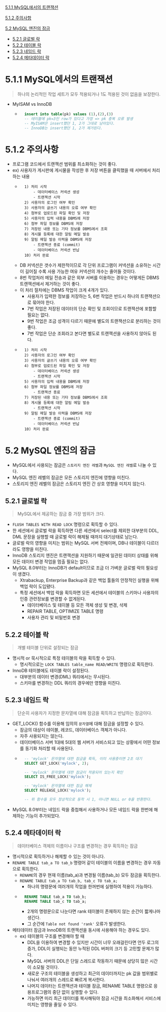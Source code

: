 [5.1.1 MySQL에서의 트랜잭션](#511-mysql에서의-트랜잭션)

[5.1.2 주의사항](#512-주의사항)

[5.2 MySQL 엔진의 잠금](#52-mysql-엔진의-잠금)
- [5.2.1 글로벌 락](#521-글로벌-락)
- [5.2.2 테이블 락](#522-테이블-락)
- [5.2.3 네임드 락](#523-네임드-락)
- [5.2.4 메타데이터 락](#524-메타데이터-락)

# 5.1.1 MySQL에서의 트랜잭션
> 하나의 논리적인 작업 세트가 모두 적용되거나 1도 적용된 것이 없음을 보장한다.
- MyISAM vs InnoDB
    - ```sql
        insert into table(pk) values (1),(2),(3)
        -- 테이블에 pk=3인 row가 있다고 가정 => pk 중복 오류 발생
        -- MyISAM은 insert했던 1, 2가 그대로 남아있다.
        -- InnoDB는 insert했던 1, 2가 제거된다.
        ```

# 5.1.2 주의사항
- 프로그램 코드에서 트랜잭션 범위를 최소화하는 것이 좋다.
- ex) 사용자가 게시판에 게시물을 작성한 후 저장 버튼을 클릭했을 때 서버에서 처리하는 내용
    - ```
        1) 처리 시작
            - 데이터베이스 커넥션 생성
            - 트랜잭션 시작
        2) 사용자의 로그인 여부 확인
        3) 사용자의 글쓰기 내용의 오류 여부 확인
        4) 첨부로 업로드된 파일 확인 및 저장
        5) 사용자의 입력 내용을 DBMS에 저장
        6) 첨부 파일 정보를 DBMS에 저장
        7) 저장된 내용 또는 기타 정보를 DBMS에서 조회
        8) 게시물 등록에 대한 알림 메일 발송
        9) 알림 메일 발송 이력을 DBMS에 저장
            - 트랜잭션 종료 (commit)
            - 데이터베이스 커넥션 반납
        10) 처리 완료
        ```
    - DB 커넥션은 갯수가 제한적이므로 각 단위 프로그램이 커넥션을 소유하는 시간이 길어질 수록 사용 가능한 여유 커넥션의 개수는 줄어들 것이다.
    - 8번 작업처러 메일 전송과 같은 외부 서버를 이용하는 경우는 어떻게든 DBMS 트랜잭션에서 제거하는 것이 좋다.
    - 이 처리 절차에는 DBMS 작업이 크게 4개가 있다.
        - 사용자가 입력한 정보를 저장하는 5, 6번 작업은 반드시 하나의 트랜잭션으로 묶어야 한다.
        - 7번 작업은 저장된 데이터의 단순 확인 및 조회이므로 트랜잭션에 포함할 필요는 없다.
        - 9번 작업은 조금 성격이 다르기 때문에 별도의 트랜잭션으로 분리하는 것이 좋다.
        - 7번 작업은 단순 조회라고 본다면 별도로 트랜잭션을 사용하지 않아도 된다.
    - ```
        1) 처리 시작
        2) 사용자의 로그인 여부 확인
        3) 사용자의 글쓰기 내용의 오류 여부 확인
        4) 첨부로 업로드된 파일 확인 및 저장
            - 데이터베이스 커넥션 생성
            - 트랜잭션 시작
        5) 사용자의 입력 내용을 DBMS에 저장
        6) 첨부 파일 정보를 DBMS에 저장
            - 트랜잭션 종료
        7) 저장된 내용 또는 기타 정보를 DBMS에서 조회
        8) 게시물 등록에 대한 알림 메일 발송
            - 트랜잭션 시작
        9) 알림 메일 발송 이력을 DBMS에 저장
            - 트랜잭션 종료 (commit)
            - 데이터베이스 커넥션 반납
        10) 처리 완료
        ```

# 5.2 MySQL 엔진의 잠금
- MySQL에서 사용되는 잠금은 `스토리지 엔진 레벨`과 `MySQL 엔진 레벨`로 나눌 수 있다.
- MySQL 엔진 레벨의 잠금은 모든 스토리지 엔진에 영향을 미친다.
- 스토리지 엔진 레벨의 잠금은 스토리지 엔진 간 상호 영향을 미치지 않는다.

## 5.2.1 글로벌 락
> MySQL에서 제공하는 잠금 중 가장 범위가 크다.
- `FLUSH TABLES WITH READ LOCK` 명령으로 획득할 수 있다.
- 한 세션에서 글로벌 락을 획득하면 다른 세션에서 select를 제외한 대부분의 DDL, DML 문장을 실행할 때 글로벌 락이 해제될 때까지 대기상태로 남는다.
- 글로벌 락의 영향을 미치는 범위는 MySQL 서버 전체이며, DB나 테이블이 다르더라도 영향을 미친다.
- InnoDB 스토리지 엔진은 트랜잭션을 지원하기 때문에 일관된 데이터 상태를 위해 모든 데이터 변경 작업을 멈출 필요는 없다.
- MySQL 8.0부터는 InnoDB가 default이므로 조금 더 가벼운 글로벌 락의 필요성이 생겼다.
    - Xtrabackup, Enterprise Backup과 같은 백업 툴들의 안정적인 실행을 위해 백업 락이 도입됐다.
    - 특정 세션에서 백업 락을 획득하면 모든 세션에서 테이블의 스키마나 사용자의 인증 관련정보를 변경할 수 없게된다.
        - 데이터베이스 및 테이블 등 모든 객체 생성 및 변경, 삭제
        - REPAIR TABLE, OPTIMIZE TABLE 명령
        - 사용자 관리 및 비밀번호 변경

## 5.2.2 테이블 락
> 개별 테이블 단위로 설정되는 잠금
- 명시적 or 묵시적으로 특정 테이블의 락을 획득할 수 있다.
    - 명시적으로는 `LOCK TABLES table_name READ/WRITE` 명령으로 획득한다.
- InnoDB 테이블에도 테이블 락이 설정된다.
    - 대부분의 데이터 변경(DML) 쿼리에서는 무시된다.
    - 스키마를 변경하는 DDL 쿼리의 경우에만 영향을 미친다.

## 5.2.3 네임드 락
> 단순히 사용자가 지정한 문자열에 대해 잠금을 획득하고 반납하는 잠금이다.
- GET_LOCK() 함수를 이용해 임의의 `문자열`에 대해 잠금을 설정할 수 있다.
    - 잠금의 대상이 테이블, 레코드, 데이터베이스 객체가 아니다.
    - 자주 사용되지는 않는다.
    - 데이터베이스 서버 1대에 5대의 웹 서버가 서비스되고 있는 상황에서 어떤 정보를 동기화 처리할 때 사용된다.
    - ```sql
        -- 'mylock' 문자열에 대한 잠금을 획득, 이미 사용중이면 2초 대기
        SELECT GET_LOCK('mylock', 2);

        -- 'mylock' 문자열에 대한 잠금이 적용되어 있는지 확인
        SELECT IS_FREE_LOCK('mylock');

        -- 'mylock' 문자열에 대한 잠금 해제
        SELECT RELEASE_LOCK('mylock');

        -- 위 함수들 모두 정상적으로 동작 시 1, 아니면 NULL or 0을 반환한다.
        ```
- MySQL 8.0부터는 네임드 락을 중첩해서 사용하거나 모든 네임드 락을 한번에 해제하는 기능이 추가되었다.

## 5.2.4 메타데이터 락
> 데이터베이스 객체의 이름이나 구조를 변경하는 경우 획득하는 잠금
- 명시적으로 획득하거나 해제할 수 있는 것이 아니다.
- `RENAME TABLE tab_a TO tab_b` 명령어 같이 테이블의 이름을 변경하는 경우 자동으로 획득한다.
    - `RENAME`의 경우 현재 이름(tab_a)과 변경될 이름(tab_b) 모두 잠금을 획득한다.
    - `RENAME TABLE tab_a TO tab_b, tab_c TO tab_a;`
        - 하나의 명령문에 여러개의 작업을 한꺼번에 실행하여 적용이 가능하다.
    - ```sql
        RENAME TABLE tab_a TO tab_b;
        RENAME TABLE tab_c TO tab_a;
        ```
        - 2개의 명령문으로 나눈다면 rank 테이블이 존재하지 않는 순간이 짧게나마 생긴다.
        - 그 순간에 `Table not found 'rank'` 오류가 발생한다.
- 메타데이터 잠금과 InnoDB의 트랜잭션을 동시에 사용해야 하는 경우도 있다.
    - ex) 테이블의 구조를 변경해야 할 때
        - DDL을 이용하여 변경할 수 있지만 시간이 너무 오래걸린다면 언두 로그의 증가, DDL이 실행되는 동안 누적된 DDL 버퍼의 크기 등 고민할 문제가 많다.
        - MySQL 서버의 DDL은 단일 스레드로 작동하기 때문에 상당히 많은 시간이 소모될 것이다.
        - 새로운 구조의 테이블을 생성하고 최근의 데이터까지는 pk 값을 범위별로 나눠서 여러개의 스레드로 빠르게 복사한다.
        - 나머지 데이터는 트랜잭션과 테이블 잠금, RENAME TABLE 명령으로 응용프로그램의 중단 없이 실행할 수 있다.
        - 가능하면 미리 최근 데이터를 복사해둬야 잠금 시간을 최소화해서 서비스에 미치는 영향을 줄일 수 있다.